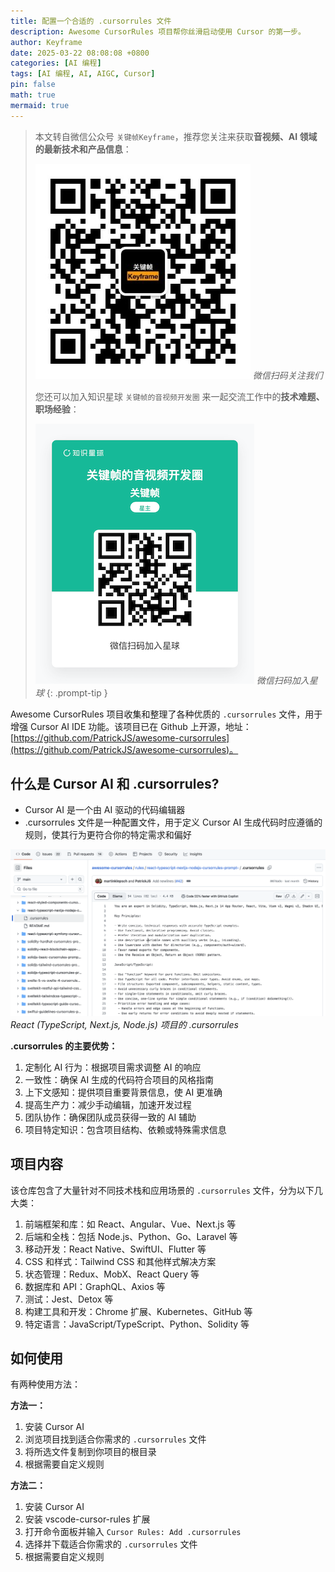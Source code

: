 ```yaml
---
title: 配置一个合适的 .cursorrules 文件
description: Awesome CursorRules 项目帮你丝滑启动使用 Cursor 的第一步。
author: Keyframe
date: 2025-03-22 08:08:08 +0800
categories: [AI 编程]
tags: [AI 编程, AI, AIGC, Cursor]
pin: false
math: true
mermaid: true
---
```


> 本文转自微信公众号 `关键帧Keyframe`，推荐您关注来获取**音视频、AI 领域的最新技术和产品信息**：
>
>![微信公众号](assets/img/keyframe-mp.jpg)
>_微信扫码关注我们_
>
>您还可以加入知识星球 `关键帧的音视频开发圈` 来一起交流工作中的**技术难题、职场经验**：
>
>![知识星球](assets/img/keyframe-zsxq.png)
>_微信扫码加入星球_
{: .prompt-tip }

Awesome CursorRules 项目收集和整理了各种优质的 `.cursorrules` 文件，用于增强 Cursor AI IDE 功能。该项目已在 Github 上开源，地址：[https://github.com/PatrickJS/awesome-cursorrules](https://github.com/PatrickJS/awesome-cursorrules)。

## 什么是 Cursor AI 和 .cursorrules?

- Cursor AI 是一个由 AI 驱动的代码编辑器
- .cursorrules 文件是一种配置文件，用于定义 Cursor AI 生成代码时应遵循的规则，使其行为更符合你的特定需求和偏好

![React (TypeScript, Next.js, Node.js) 项目的 .cursorrules](assets/resource/aigc-programming/acr-1.png)
_React (TypeScript, Next.js, Node.js) 项目的 .cursorrules_

**.cursorrules 的主要优势：**

1. 定制化 AI 行为：根据项目需求调整 AI 的响应
2. 一致性：确保 AI 生成的代码符合项目的风格指南
3. 上下文感知：提供项目重要背景信息，使 AI 更准确
4. 提高生产力：减少手动编辑，加速开发过程
5. 团队协作：确保团队成员获得一致的 AI 辅助
6. 项目特定知识：包含项目结构、依赖或特殊需求信息

## 项目内容

该仓库包含了大量针对不同技术栈和应用场景的 `.cursorrules` 文件，分为以下几大类：

1. 前端框架和库：如 React、Angular、Vue、Next.js 等
2. 后端和全栈：包括 Node.js、Python、Go、Laravel 等
3. 移动开发：React Native、SwiftUI、Flutter 等
4. CSS 和样式：Tailwind CSS 和其他样式解决方案
5. 状态管理：Redux、MobX、React Query 等
6. 数据库和 API：GraphQL、Axios 等
7. 测试：Jest、Detox 等
8. 构建工具和开发：Chrome 扩展、Kubernetes、GitHub 等
9. 特定语言：JavaScript/TypeScript、Python、Solidity 等

## 如何使用


有两种使用方法：

**方法一：**

1. 安装 Cursor AI
2. 浏览项目找到适合你需求的 `.cursorrules` 文件
3. 将所选文件复制到你项目的根目录
4. 根据需要自定义规则

**方法二：**

1. 安装 Cursor AI
2. 安装 vscode-cursor-rules 扩展
3. 打开命令面板并输入 `Cursor Rules: Add .cursorrules`
4. 选择并下载适合你需求的 `.cursorrules` 文件
5. 根据需要自定义规则




